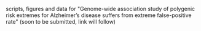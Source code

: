 scripts, figures and data for "Genome-wide association study of polygenic risk extremes for Alzheimer’s disease suffers from extreme false-positive rate" (soon to be submitted, link will follow)
